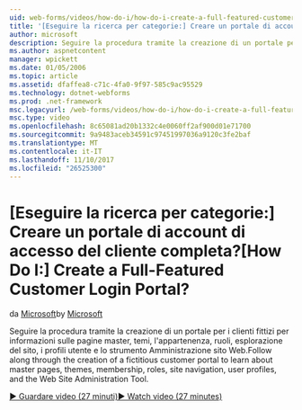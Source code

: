 ```yaml
---
uid: web-forms/videos/how-do-i/how-do-i-create-a-full-featured-customer-login-portal
title: '[Eseguire la ricerca per categorie:] Creare un portale di account di accesso del cliente completa? | Microsoft Docs'
author: microsoft
description: Seguire la procedura tramite la creazione di un portale per i clienti fittizi per apprendere le pagine master, temi, l'appartenenza, ruoli, esplorazione del sito, i profili utente, e...
ms.author: aspnetcontent
manager: wpickett
ms.date: 01/05/2006
ms.topic: article
ms.assetid: dfaffea8-c71c-4fa0-9f97-585c9ac95529
ms.technology: dotnet-webforms
ms.prod: .net-framework
msc.legacyurl: /web-forms/videos/how-do-i/how-do-i-create-a-full-featured-customer-login-portal
msc.type: video
ms.openlocfilehash: 8c65081ad20b1332c4e0060ff2af900d01e71700
ms.sourcegitcommit: 9a9483aceb34591c97451997036a9120c3fe2baf
ms.translationtype: MT
ms.contentlocale: it-IT
ms.lasthandoff: 11/10/2017
ms.locfileid: "26525300"
---
```

<a name="how-do-i-create-a-full-featured-customer-login-portal"></a><span data-ttu-id="872f6-104">[Eseguire la ricerca per categorie:] Creare un portale di account di accesso del cliente completa?</span><span class="sxs-lookup"><span data-stu-id="872f6-104">[How Do I:] Create a Full-Featured Customer Login Portal?</span></span>
====================
<span data-ttu-id="872f6-105">da [Microsoft](https://github.com/microsoft)</span><span class="sxs-lookup"><span data-stu-id="872f6-105">by [Microsoft](https://github.com/microsoft)</span></span>

<span data-ttu-id="872f6-106">Seguire la procedura tramite la creazione di un portale per i clienti fittizi per informazioni sulle pagine master, temi, l'appartenenza, ruoli, esplorazione del sito, i profili utente e lo strumento Amministrazione sito Web.</span><span class="sxs-lookup"><span data-stu-id="872f6-106">Follow along through the creation of a fictitious customer portal to learn about master pages, themes, membership, roles, site navigation, user profiles, and the Web Site Administration Tool.</span></span>

[<span data-ttu-id="872f6-107">&#9654; Guardare video (27 minuti)</span><span class="sxs-lookup"><span data-stu-id="872f6-107">&#9654; Watch video (27 minutes)</span></span>](https://channel9.msdn.com/Blogs/ASP-NET-Site-Videos/how-do-i-create-a-full-featured-customer-login-portal)
